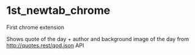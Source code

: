 # 1st_newtab_chrome
First chrome extension

Shows quote of the day + author and background image of the day from http://quotes.rest/qod.json API
